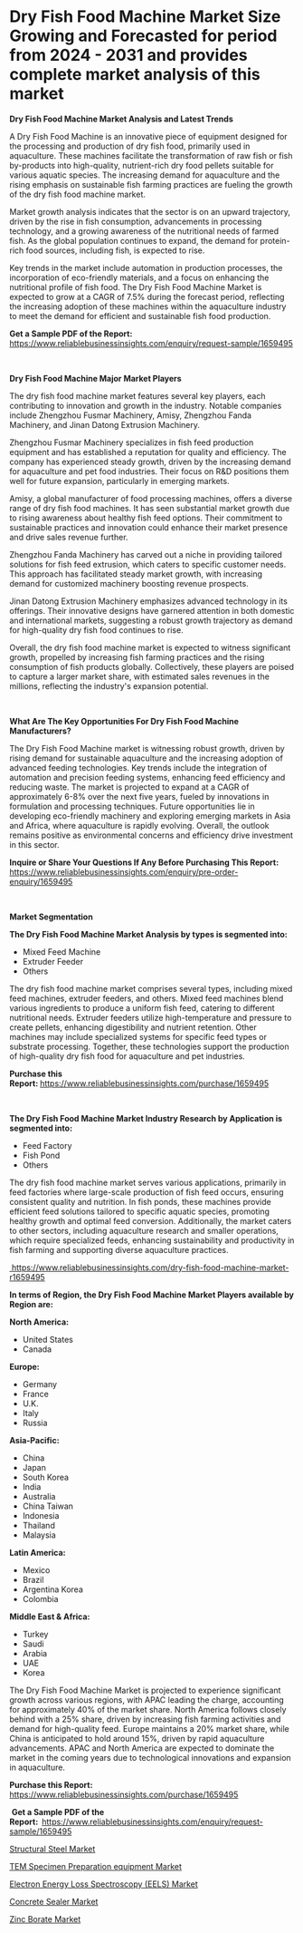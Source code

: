 <p><h1>Dry Fish Food Machine Market Size Growing and Forecasted for period from 2024 - 2031 and provides complete market analysis of this market</h1></p><p><strong>Dry Fish Food Machine Market Analysis and Latest Trends</strong></p>
<p><p>A Dry Fish Food Machine is an innovative piece of equipment designed for the processing and production of dry fish food, primarily used in aquaculture. These machines facilitate the transformation of raw fish or fish by-products into high-quality, nutrient-rich dry food pellets suitable for various aquatic species. The increasing demand for aquaculture and the rising emphasis on sustainable fish farming practices are fueling the growth of the dry fish food machine market.</p><p>Market growth analysis indicates that the sector is on an upward trajectory, driven by the rise in fish consumption, advancements in processing technology, and a growing awareness of the nutritional needs of farmed fish. As the global population continues to expand, the demand for protein-rich food sources, including fish, is expected to rise. </p><p>Key trends in the market include automation in production processes, the incorporation of eco-friendly materials, and a focus on enhancing the nutritional profile of fish food. The Dry Fish Food Machine Market is expected to grow at a CAGR of 7.5% during the forecast period, reflecting the increasing adoption of these machines within the aquaculture industry to meet the demand for efficient and sustainable fish food production.</p></p>
<p><strong>Get a Sample PDF of the Report:&nbsp;</strong> <a href="https://www.reliablebusinessinsights.com/enquiry/request-sample/1659495?utm_campaign=950&utm_medium=2&utm_source=Github&utm_content=ia&utm_term=09122024&utm_id=dry-fish-food-machine">https://www.reliablebusinessinsights.com/enquiry/request-sample/1659495</a></p>
<p>&nbsp;</p>
<p><strong>Dry Fish Food Machine Major Market Players</strong></p>
<p><p>The dry fish food machine market features several key players, each contributing to innovation and growth in the industry. Notable companies include Zhengzhou Fusmar Machinery, Amisy, Zhengzhou Fanda Machinery, and Jinan Datong Extrusion Machinery.</p><p>Zhengzhou Fusmar Machinery specializes in fish feed production equipment and has established a reputation for quality and efficiency. The company has experienced steady growth, driven by the increasing demand for aquaculture and pet food industries. Their focus on R&D positions them well for future expansion, particularly in emerging markets.</p><p>Amisy, a global manufacturer of food processing machines, offers a diverse range of dry fish food machines. It has seen substantial market growth due to rising awareness about healthy fish feed options. Their commitment to sustainable practices and innovation could enhance their market presence and drive sales revenue further.</p><p>Zhengzhou Fanda Machinery has carved out a niche in providing tailored solutions for fish feed extrusion, which caters to specific customer needs. This approach has facilitated steady market growth, with increasing demand for customized machinery boosting revenue prospects.</p><p>Jinan Datong Extrusion Machinery emphasizes advanced technology in its offerings. Their innovative designs have garnered attention in both domestic and international markets, suggesting a robust growth trajectory as demand for high-quality dry fish food continues to rise.</p><p>Overall, the dry fish food machine market is expected to witness significant growth, propelled by increasing fish farming practices and the rising consumption of fish products globally. Collectively, these players are poised to capture a larger market share, with estimated sales revenues in the millions, reflecting the industry's expansion potential.</p></p>
<p>&nbsp;</p>
<p><strong>What Are The Key Opportunities For Dry Fish Food Machine Manufacturers?</strong></p>
<p><p>The Dry Fish Food Machine market is witnessing robust growth, driven by rising demand for sustainable aquaculture and the increasing adoption of advanced feeding technologies. Key trends include the integration of automation and precision feeding systems, enhancing feed efficiency and reducing waste. The market is projected to expand at a CAGR of approximately 6-8% over the next five years, fueled by innovations in formulation and processing techniques. Future opportunities lie in developing eco-friendly machinery and exploring emerging markets in Asia and Africa, where aquaculture is rapidly evolving. Overall, the outlook remains positive as environmental concerns and efficiency drive investment in this sector.</p></p>
<p><strong>Inquire or Share Your Questions If Any Before Purchasing This Report:</strong> <a href="https://www.reliablebusinessinsights.com/enquiry/pre-order-enquiry/1659495?utm_campaign=950&utm_medium=2&utm_source=Github&utm_content=ia&utm_term=09122024&utm_id=dry-fish-food-machine">https://www.reliablebusinessinsights.com/enquiry/pre-order-enquiry/1659495</a></p>
<p>&nbsp;</p>
<p><strong>Market Segmentation</strong></p>
<p><strong>The Dry Fish Food Machine Market Analysis by types is segmented into:</strong></p>
<p><ul><li>Mixed Feed Machine</li><li>Extruder Feeder</li><li>Others</li></ul></p>
<p><p>The dry fish food machine market comprises several types, including mixed feed machines, extruder feeders, and others. Mixed feed machines blend various ingredients to produce a uniform fish feed, catering to different nutritional needs. Extruder feeders utilize high-temperature and pressure to create pellets, enhancing digestibility and nutrient retention. Other machines may include specialized systems for specific feed types or substrate processing. Together, these technologies support the production of high-quality dry fish food for aquaculture and pet industries.</p></p>
<p><strong>Purchase this Report:&nbsp;</strong><a href="https://www.reliablebusinessinsights.com/purchase/1659495?utm_campaign=950&utm_medium=2&utm_source=Github&utm_content=ia&utm_term=09122024&utm_id=dry-fish-food-machine">https://www.reliablebusinessinsights.com/purchase/1659495</a></p>
<p>&nbsp;</p>
<p><strong>The Dry Fish Food Machine Market Industry Research by Application is segmented into:</strong></p>
<p><ul><li>Feed Factory</li><li>Fish Pond</li><li>Others</li></ul></p>
<p><p>The dry fish food machine market serves various applications, primarily in feed factories where large-scale production of fish feed occurs, ensuring consistent quality and nutrition. In fish ponds, these machines provide efficient feed solutions tailored to specific aquatic species, promoting healthy growth and optimal feed conversion. Additionally, the market caters to other sectors, including aquaculture research and smaller operations, which require specialized feeds, enhancing sustainability and productivity in fish farming and supporting diverse aquaculture practices.</p></p>
<p><a href="https://www.reliablebusinessinsights.com/dry-fish-food-machine-market-r1659495?utm_campaign=950&utm_medium=2&utm_source=Github&utm_content=ia&utm_term=09122024&utm_id=dry-fish-food-machine">&nbsp;https://www.reliablebusinessinsights.com/dry-fish-food-machine-market-r1659495</a></p>
<p><strong>In terms of Region, the Dry Fish Food Machine Market Players available by Region are:</strong></p>
<p>
    <p> <strong> North America: </strong>
        <ul>
            <li>United States</li>
            <li>Canada</li>
        </ul>
        </p> 
    <p> <strong> Europe: </strong>
        <ul>
            <li>Germany</li>
            <li>France</li>
            <li>U.K.</li>
            <li>Italy</li>
            <li>Russia</li>
        </ul>
        </p> 
    <p> <strong> Asia-Pacific: </strong>
        <ul>
            <li>China</li>
            <li>Japan</li>
            <li>South Korea</li>
            <li>India</li>
            <li>Australia</li>
            <li>China Taiwan</li>
            <li>Indonesia</li>
            <li>Thailand</li>
            <li>Malaysia</li>
        </ul>
        </p> 
    <p> <strong> Latin America: </strong>
        <ul>
            <li>Mexico</li>
            <li>Brazil</li>
            <li>Argentina Korea</li>
            <li>Colombia</li>
        </ul>
        </p> 
    <p> <strong> Middle East & Africa: </strong>
        <ul>
            <li>Turkey</li>
            <li>Saudi</li>
            <li>Arabia</li>
            <li>UAE</li>
            <li>Korea</li>
        </ul>
    </p>
    </p>
<p><p>The Dry Fish Food Machine Market is projected to experience significant growth across various regions, with APAC leading the charge, accounting for approximately 40% of the market share. North America follows closely behind with a 25% share, driven by increasing fish farming activities and demand for high-quality feed. Europe maintains a 20% market share, while China is anticipated to hold around 15%, driven by rapid aquaculture advancements. APAC and North America are expected to dominate the market in the coming years due to technological innovations and expansion in aquaculture.</p></p>
<p><strong>Purchase this Report: </strong><a href="https://www.reliablebusinessinsights.com/purchase/1659495?utm_campaign=950&utm_medium=2&utm_source=Github&utm_content=ia&utm_term=09122024&utm_id=dry-fish-food-machine">https://www.reliablebusinessinsights.com/purchase/1659495</a></p>
<p>&nbsp;<strong>Get a Sample PDF of the Report:&nbsp;&nbsp;</strong><a href="https://www.reliablebusinessinsights.com/enquiry/request-sample/1659495?utm_campaign=950&utm_medium=2&utm_source=Github&utm_content=ia&utm_term=09122024&utm_id=dry-fish-food-machine">https://www.reliablebusinessinsights.com/enquiry/request-sample/1659495</a></p>
<p><strong></strong></p>
<p><p><a href="https://www.linkedin.com/pulse/future-outlook-structural-steel-market-2024-2031-consistent-5govf?utm_campaign=950&utm_medium=2&utm_source=Github&utm_content=ia&utm_term=09122024&utm_id=dry-fish-food-machine">Structural Steel Market</a></p><p><a href="https://github.com/rodinayygacklezi/Market-Research-Report-List-1/blob/main/tem-specimen-preparation-equipment-market.md?utm_campaign=950&utm_medium=2&utm_source=Github&utm_content=ia&utm_term=09122024&utm_id=dry-fish-food-machine">TEM Specimen Preparation equipment Market</a></p><p><a href="https://github.com/flnordan65e0/Market-Research-Report-List-1/blob/main/electron-energy-loss-spectroscopy-eels-market.md?utm_campaign=950&utm_medium=2&utm_source=Github&utm_content=ia&utm_term=09122024&utm_id=dry-fish-food-machine">Electron Energy Loss Spectroscopy (EELS) Market</a></p><p><a href="https://www.linkedin.com/pulse/global-concrete-sealer-market-comprehensive-analysis-size-share-kcwpf?utm_campaign=950&utm_medium=2&utm_source=Github&utm_content=ia&utm_term=09122024&utm_id=dry-fish-food-machine">Concrete Sealer Market</a></p><p><a href="https://www.linkedin.com/pulse/estimating-zinc-borate-market-size-future-growth-potential-segment-xkzgf?utm_campaign=950&utm_medium=2&utm_source=Github&utm_content=ia&utm_term=09122024&utm_id=dry-fish-food-machine">Zinc Borate Market</a></p></p>